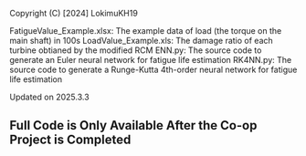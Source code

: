 Copyright (C) [2024] LokimuKH19

FatigueValue_Example.xlsx: The example data of load (the torque on the main shaft) in 100s
LoadValue_Example.xls: The damage ratio of each turbine obtianed by the modified RCM
ENN.py: The source code to generate an Euler neural network for fatigue life estimation
RK4NN.py: The source code to generate a Runge-Kutta 4th-order neural network for fatigue life estimation

Updated on 2025.3.3

## Full Code is Only Available After the Co-op Project is Completed
